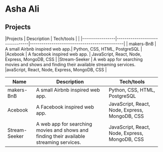 # Asha Ali

## Projects

|Projects         |   Description |  Tech/tools     |                                                |
|-----------------|---------------------------------|------------------------------------------------|
| makers-BnB      | A small Airbnb inspired web app.| Python, CSS, HTML, PostgreSQL                  |
|Acebook          | A facebook inspired web app.    | JavaScript, React, Node, Express, MongoDB, CSS |
|Stream-Seeker    | A web app for searching movies and shows and finding their available streaming services. |avaScript, React, Node, Express, MongoDB, CSS |







| Name                         | Description       | Tech/tools        |
| ---------------------------- | ----------------- | ----------------- |
|makers-BnB             | A small Airbnb inspired web app.  | Python, CSS, HTML, PostgreSQL |
| Acebook               |   A Facebook inspired web app.| JavaScript, React, Node, Express, MongoDB, CSS |
|Stream-Seeker   |  A web app for searching movies and shows and finding their available streaming services. |  JavaScript, React, Node, Express, MongoDB, CSS |



